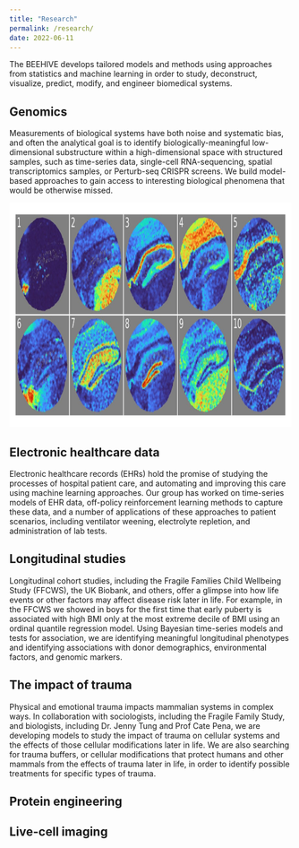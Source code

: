 ```yaml
---
title: "Research"
permalink: /research/
date: 2022-06-11
---
```


The BEEHIVE develops tailored models and methods using approaches from statistics and machine learning in order to study, deconstruct, visualize, predict, modify, and engineer biomedical systems. 

## Genomics
Measurements of biological systems have both noise and systematic bias, and often the analytical goal is to identify biologically-meaningful low-dimensional substructure within a high-dimensional space with structured samples, such as time-series data, single-cell RNA-sequencing, spatial transcriptomics samples, or Perturb-seq CRISPR screens. We build model-based approaches to gain access to interesting biological phenomena that would be otherwise missed.

<img src="/assets/images/nsf-hippocampus-spatial.jpeg" width="1000" height="400">

## Electronic healthcare data
Electronic healthcare records (EHRs) hold the promise of studying the processes of hospital patient care, and automating and improving this care using machine learning approaches. Our group has worked on time-series models of EHR data, off-policy reinforcement learning methods to capture these data, and a number of applications of these approaches to patient scenarios, including ventilator weening, electrolyte repletion, and administration of lab tests.

## Longitudinal studies
Longitudinal cohort studies, including the Fragile Families Child Wellbeing Study (FFCWS), the UK Biobank, and others, offer a glimpse into how life events or other factors may affect disease risk later in life. For example, in the FFCWS we showed in boys for the first time that early puberty is associated with high BMI only at the most extreme decile of BMI using an ordinal quantile regression model. Using Bayesian time-series models and tests for association, we are identifying meaningful longitudinal phenotypes and identifying associations with donor demographics, environmental factors, and genomic markers.

## The impact of trauma
Physical and emotional trauma impacts mammalian systems in complex ways. In collaboration with sociologists, including the Fragile Family Study, and  biologists, including Dr. Jenny Tung and Prof Cate Pena, we are developing models to study the impact of trauma on cellular systems and the effects of those cellular modifications later in life. We are also searching for trauma buffers, or cellular modifications that protect humans and other mammals from the effects of trauma later in life, in order to identify possible treatments for specific types of trauma.

## Protein engineering

## Live-cell imaging
